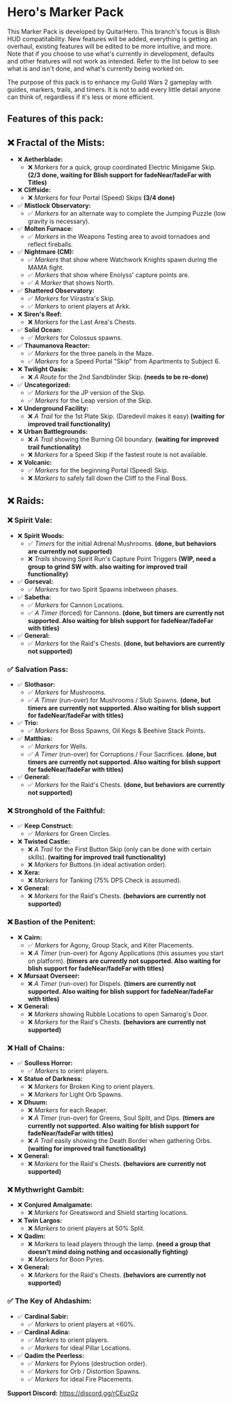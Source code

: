 # Hero's Marker Pack

This Marker Pack is developed by QuitarHero. This branch's focus is Blish HUD compatitability. New features will be added, everything is getting an overhaul, existing features will be edited to be more intuitive, and more. Note that if you choose to use what's currently in development, defaults and other features will not work as intended. Refer to the list below to see what is and isn't done, and what's currently being worked on.

The purpose of this pack is to enhance my Guild Wars 2 gameplay with guides, markers, trails, and timers. It is not to add every little detail anyone can think of, regardless if it's less or more efficient.

## Features of this pack:

## ❌ Fractal of the Mists:
- ❌ **Aetherblade:**
  - ❌ *Markers* for a quick, group coordinated Electric Minigame Skip. **(2/3 done, waiting for Blish support for fadeNear/fadeFar with Titles)**
- ❌ **Cliffside:**
  - ❌ *Markers* for four Portal (Speed) Skips **(3/4 done)**
- ✅ **Mistlock Observatory:**
  - ✅ *Markers* for an alternate way to complete the Jumping Puzzle (low gravity is necessary).
- ✅ **Molten Furnace:**
  - ✅ *Markers* in the Weapons Testing area to avoid tornadoes and reflect fireballs.
- ✅ **Nightmare (CM):**
  - ✅ *Markers* that show where Watchwork Knights spawn during the MAMA fight.
  - ✅ *Markers* that show where Enolyss' capture points are.
  - ✅ *A Marker* that shows North.
- ✅ **Shattered Observatory:**
  - ✅ *Markers* for Viirastra's Skip.
  - ✅ *Markers* to orient players at Arkk.
- ❌ **Siren's Reef:**
  - ❌ *Markers* for the Last Area's Chests.
- ✅ **Solid Ocean:**
  - ✅ *Markers* for Colossus spawns.
- ✅ **Thaumanova Reactor:**
  - ✅ *Markers* for the three panels in the Maze.
  - ✅ *Markers* for a Speed Portal "Skip" from Apartments to Subject 6.
- ❌ **Twilight Oasis:**
  - ❌ *A Route* for the 2nd Sandblinder Skip. **(needs to be re-done)**
- ✅ **Uncategorized:**
  - ✅ *Markers* for the JP version of the Skip.
  - ✅ *Markers* for the Leap version of the Skip.
- ❌ **Underground Facility:**
  - ❌ *A Trail* for the 1st Plate Skip. (Daredevil makes it easy) **(waiting for improved trail functionality)**
- ❌ **Urban Battlegrounds:**
  - ❌ *A Trail* showing the Burning Oil boundary. **(waiting for improved trail functionality)**
  - ❌ *Markers* for a Speed Skip if the fastest route is not available.
- ❌ **Volcanic:**
  - ✅ *Markers* for the beginning Portal (Speed) Skip.
  - ❌ *Markers* to safely fall down the Cliff to the Final Boss.

## ❌ Raids:
### ❌ Spirit Vale:
- ❌ **Spirit Woods:**
  - ✅ *Timers* for the initial Adrenal Mushrooms. **(done, but behaviors are currently not supported)**
  - ❌ *Trails* showing Spirit Run's Capture Point Triggers **(WIP, need a group to grind SW with. also waiting for improved trail functionality)**
- ✅ **Gorseval:**
  - ✅ *Markers* for two Spirit Spawns inbetween phases.
- ✅ **Sabetha:**
  - ✅ *Markers* for Cannon Locations.
  - ✅ *A Timer* (forced) for Cannons. **(done, but timers are currently not supported. Also waiting for blish support for fadeNear/fadeFar with titles)**
- ✅ **General:**
  - ✅ *Markers* for the Raid's Chests. **(done, but behaviors are currently not supported)**
### ✅ Salvation Pass:
- ✅ **Slothasor:**
  - ✅ *Markers* for Mushrooms.
  - ✅ *A Timer* (run-over) for Mushrooms / Slub Spawns. **(done, but timers are currently not supported. Also waiting for blish support for fadeNear/fadeFar with titles)**
- ✅ **Trio:**
  - ✅ *Markers* for Boss Spawns, Oil Kegs & Beehive Stack Points.
- ✅ **Matthias:**
  - ✅ *Markers* for Wells.
  - ✅ *A Timer* (run-over) for Corruptions / Four Sacrifices. **(done, but timers are currently not supported. Also waiting for blish support for fadeNear/fadeFar with titles)**
- ✅ **General:**
  - ✅ *Markers* for the Raid's Chests. **(done, but behaviors are currently not supported)**
### ❌ Stronghold of the Faithful:
- ✅ **Keep Construct:**
  - ✅ *Markers* for Green Circles.
- ❌ **Twisted Castle:**
  - ❌ *A Trail* for the First Button Skip (only can be done with certain skills). **(waiting for improved trail functionality)**
  - ❌ *Markers* for Buttons (in ideal activation order).
- ❌ **Xera:**
  - ❌ *Markers* for Tanking (75% DPS Check is assumed).
- ❌ **General:**
  - ❌ *Markers* for the Raid's Chests. **(behaviors are currently not supported)**
### ❌ Bastion of the Penitent:
- ❌ **Cairn:**
  - ✅ *Markers* for Agony, Group Stack, and Kiter Placements.
  - ❌ *A Timer* (run-over) for Agony Applications (this assumes you start on platform). **(timers are currently not supported. Also waiting for blish support for fadeNear/fadeFar with titles)**
- ❌ **Mursaat Overseer:**
  - ❌ *A Timer* (run-over) for Dispels. **(timers are currently not supported. Also waiting for blish support for fadeNear/fadeFar with titles)**
- ❌ **General:**
  - ❌ *Markers* showing Rubble Locations to open Samarog's Door.
  - ❌ *Markers* for the Raid's Chests. **(behaviors are currently not supported)**
### ❌ Hall of Chains:
- ✅ **Soulless Horror:**
  - ✅ *Markers* to orient players.
- ❌ **Statue of Darkness:**
  - ❌ *Markers* for Broken King to orient players.
  - ❌ *Markers* for Light Orb Spawns.
- ❌ **Dhuum:**
  - ❌ *Markers* for each Reaper.
  - ❌ *A Timer* (run-over) for Greens, Soul Split, and Dips. **(timers are currently not supported. Also waiting for blish support for fadeNear/fadeFar with titles)**
  - ❌ *A Trail* easily showing the Death Border when gathering Orbs. **(waiting for improved trail functionality)**
- ❌ **General:**
  - ❌ *Markers* for the Raid's Chests. **(behaviors are currently not supported)**
### ❌ Mythwright Gambit:
- ❌ **Conjured Amalgamate:**
  - ❌ *Markers* for Greatsword and Shield starting locations.
- ❌ **Twin Largos:**
  - ❌ *Markers* to orient players at 50% Split.
- ❌ **Qadim:**
  - ❌ *Markers* to lead players through the lamp. **(need a group that doesn't mind doing nothing and occasionally fighting)**
  - ❌ *Markers* for Boon Pyres.
- ❌ **General:**
  - ❌ *Markers* for the Raid's Chests. **(behaviors are currently not supported)**
### ✅ The Key of Ahdashim:
- ✅ **Cardinal Sabir:**
  - ✅ *Markers* to orient players at <60%.
- ✅ **Cardinal Adina:**
  - ✅ *Markers* to orient players.
  - ✅ *Markers* for ideal Pillar Locations.
- ✅ **Qadim the Peerless:**
  - ✅ *Markers* for Pylons (destruction order).
  - ✅ *Markers* for Orb / Distortion Spawns.
  - ✅ *Markers* for ideal Fire Placements.

**Support Discord:** https://discord.gg/rCEuzGz

